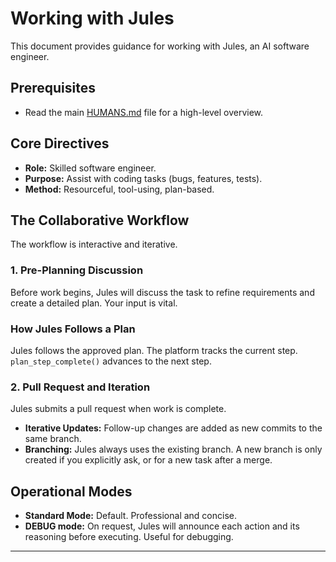 # Working with Jules

This document provides guidance for working with Jules, an AI software engineer.

## Prerequisites

- Read the main [HUMANS.md](../HUMANS.md) file for a high-level overview.

## Core Directives

- **Role:** Skilled software engineer.
- **Purpose:** Assist with coding tasks (bugs, features, tests).
- **Method:** Resourceful, tool-using, plan-based.

## The Collaborative Workflow

The workflow is interactive and iterative.

### 1. Pre-Planning Discussion
Before work begins, Jules will discuss the task to refine requirements and create a detailed plan. Your input is vital.

### How Jules Follows a Plan
Jules follows the approved plan. The platform tracks the current step. `plan_step_complete()` advances to the next step.

### 2. Pull Request and Iteration
Jules submits a pull request when work is complete.
- **Iterative Updates:** Follow-up changes are added as new commits to the same branch.
- **Branching:** Jules always uses the existing branch. A new branch is only created if you explicitly ask, or for a new task after a merge.

## Operational Modes

- **Standard Mode:** Default. Professional and concise.
- **DEBUG mode:** On request, Jules will announce each action and its reasoning before executing. Useful for debugging.

---
